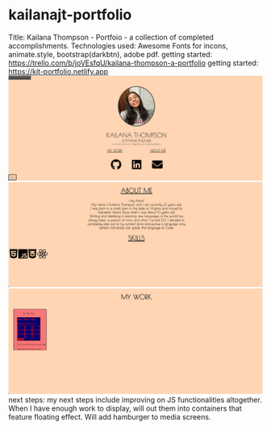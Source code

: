 # kailanajt-portfolio
Title: Kailana Thompson - Portfoio - a collection of completed accomplishments.
Technologies used: Awesome Fonts for incons, animate.style, bootstrap(darkbtn), adobe pdf.
getting started: https://trello.com/b/joVEsfqU/kailana-thompson-a-portfolio
getting started: https://kjt-portfolio.netlify.app
<img src="./assets/homepage.png">
<img src="./assets/about.png">
<img src="./assets/work.png">
next steps: my next steps include improving on JS functionalities altogether. When I have enough work to display, will out them into containers that feature floating effect. Will add hamburger to media screens.